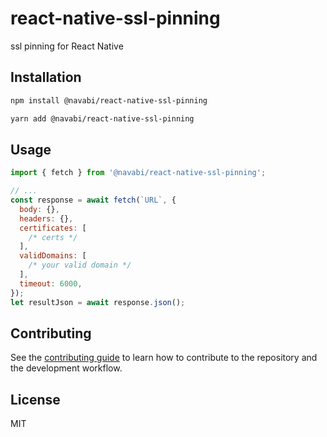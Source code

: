 # react-native-ssl-pinning

ssl pinning for React Native

## Installation

```sh
npm install @navabi/react-native-ssl-pinning
```

```sh
yarn add @navabi/react-native-ssl-pinning
```

## Usage

```js
import { fetch } from '@navabi/react-native-ssl-pinning';

// ...
const response = await fetch(`URL`, {
  body: {},
  headers: {},
  certificates: [
    /* certs */
  ],
  validDomains: [
    /* your valid domain */
  ],
  timeout: 6000,
});
let resultJson = await response.json();
```

## Contributing

See the [contributing guide](CONTRIBUTING.md) to learn how to contribute to the repository and the development workflow.

## License

MIT
